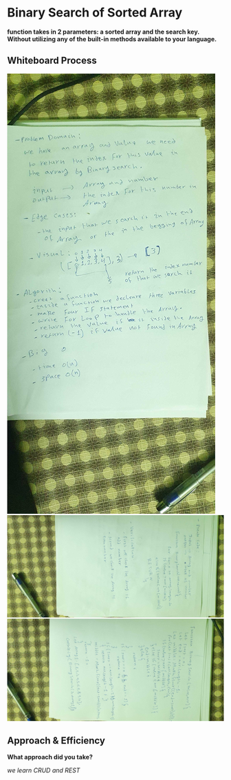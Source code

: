 # Binary Search of Sorted Array


**function takes in 2 parameters: a sorted array and the search key. Without utilizing any of the built-in methods available to your language.**

## Whiteboard Process
![whitebord](../pictures/whitebord1.jpg)
![whitebord](../pictures/whitebord2.jpg)
![code](../pictures/code.jpg)




## Approach & Efficiency

**What approach did you take?**

*we learn CRUD and REST*


